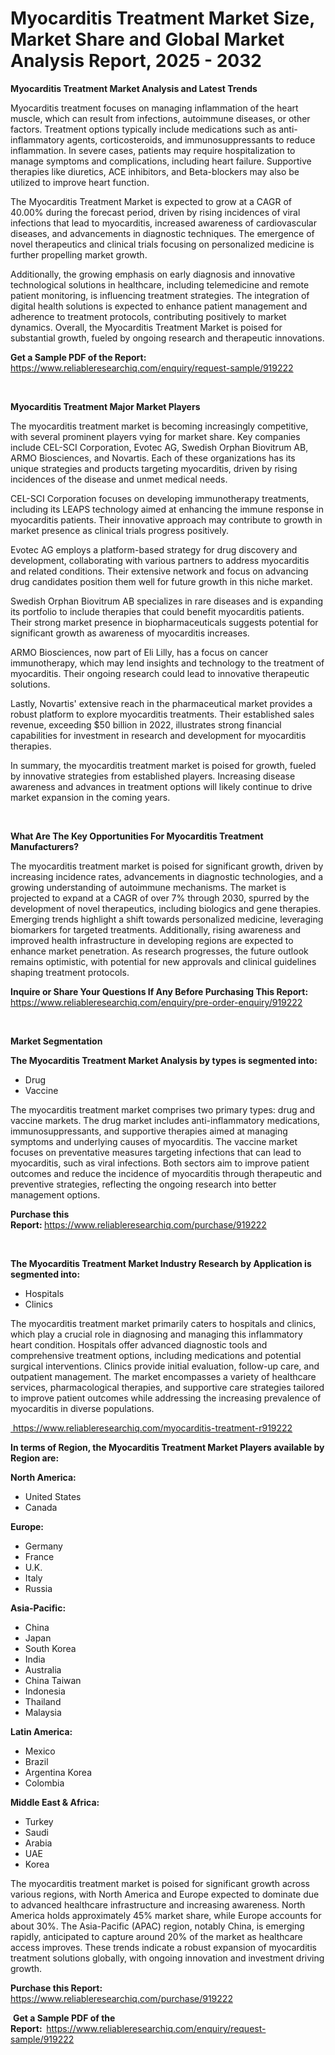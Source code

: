 <p><h1>Myocarditis Treatment Market Size, Market Share and Global Market Analysis Report, 2025 - 2032</h1></p><p><strong>Myocarditis Treatment Market Analysis and Latest Trends</strong></p>
<p><p>Myocarditis treatment focuses on managing inflammation of the heart muscle, which can result from infections, autoimmune diseases, or other factors. Treatment options typically include medications such as anti-inflammatory agents, corticosteroids, and immunosuppressants to reduce inflammation. In severe cases, patients may require hospitalization to manage symptoms and complications, including heart failure. Supportive therapies like diuretics, ACE inhibitors, and Beta-blockers may also be utilized to improve heart function.</p><p>The Myocarditis Treatment Market is expected to grow at a CAGR of 40.00% during the forecast period, driven by rising incidences of viral infections that lead to myocarditis, increased awareness of cardiovascular diseases, and advancements in diagnostic techniques. The emergence of novel therapeutics and clinical trials focusing on personalized medicine is further propelling market growth. </p><p>Additionally, the growing emphasis on early diagnosis and innovative technological solutions in healthcare, including telemedicine and remote patient monitoring, is influencing treatment strategies. The integration of digital health solutions is expected to enhance patient management and adherence to treatment protocols, contributing positively to market dynamics. Overall, the Myocarditis Treatment Market is poised for substantial growth, fueled by ongoing research and therapeutic innovations.</p></p>
<p><strong>Get a Sample PDF of the Report:&nbsp;</strong> <a href="https://www.reliableresearchiq.com/enquiry/request-sample/919222?utm_campaign=2456&utm_medium=2&utm_source=Github&utm_content=ia&utm_term=12042025&utm_id=myocarditis-treatment">https://www.reliableresearchiq.com/enquiry/request-sample/919222</a></p>
<p>&nbsp;</p>
<p><strong>Myocarditis Treatment Major Market Players</strong></p>
<p><p>The myocarditis treatment market is becoming increasingly competitive, with several prominent players vying for market share. Key companies include CEL-SCI Corporation, Evotec AG, Swedish Orphan Biovitrum AB, ARMO Biosciences, and Novartis. Each of these organizations has its unique strategies and products targeting myocarditis, driven by rising incidences of the disease and unmet medical needs.</p><p>CEL-SCI Corporation focuses on developing immunotherapy treatments, including its LEAPS technology aimed at enhancing the immune response in myocarditis patients. Their innovative approach may contribute to growth in market presence as clinical trials progress positively.</p><p>Evotec AG employs a platform-based strategy for drug discovery and development, collaborating with various partners to address myocarditis and related conditions. Their extensive network and focus on advancing drug candidates position them well for future growth in this niche market.</p><p>Swedish Orphan Biovitrum AB specializes in rare diseases and is expanding its portfolio to include therapies that could benefit myocarditis patients. Their strong market presence in biopharmaceuticals suggests potential for significant growth as awareness of myocarditis increases.</p><p>ARMO Biosciences, now part of Eli Lilly, has a focus on cancer immunotherapy, which may lend insights and technology to the treatment of myocarditis. Their ongoing research could lead to innovative therapeutic solutions.</p><p>Lastly, Novartis' extensive reach in the pharmaceutical market provides a robust platform to explore myocarditis treatments. Their established sales revenue, exceeding $50 billion in 2022, illustrates strong financial capabilities for investment in research and development for myocarditis therapies.</p><p>In summary, the myocarditis treatment market is poised for growth, fueled by innovative strategies from established players. Increasing disease awareness and advances in treatment options will likely continue to drive market expansion in the coming years.</p></p>
<p>&nbsp;</p>
<p><strong>What Are The Key Opportunities For Myocarditis Treatment Manufacturers?</strong></p>
<p><p>The myocarditis treatment market is poised for significant growth, driven by increasing incidence rates, advancements in diagnostic technologies, and a growing understanding of autoimmune mechanisms. The market is projected to expand at a CAGR of over 7% through 2030, spurred by the development of novel therapeutics, including biologics and gene therapies. Emerging trends highlight a shift towards personalized medicine, leveraging biomarkers for targeted treatments. Additionally, rising awareness and improved health infrastructure in developing regions are expected to enhance market penetration. As research progresses, the future outlook remains optimistic, with potential for new approvals and clinical guidelines shaping treatment protocols.</p></p>
<p><strong>Inquire or Share Your Questions If Any Before Purchasing This Report:</strong> <a href="https://www.reliableresearchiq.com/enquiry/pre-order-enquiry/919222?utm_campaign=2456&utm_medium=2&utm_source=Github&utm_content=ia&utm_term=12042025&utm_id=myocarditis-treatment">https://www.reliableresearchiq.com/enquiry/pre-order-enquiry/919222</a></p>
<p>&nbsp;</p>
<p><strong>Market Segmentation</strong></p>
<p><strong>The Myocarditis Treatment Market Analysis by types is segmented into:</strong></p>
<p><ul><li>Drug</li><li>Vaccine</li></ul></p>
<p><p>The myocarditis treatment market comprises two primary types: drug and vaccine markets. The drug market includes anti-inflammatory medications, immunosuppressants, and supportive therapies aimed at managing symptoms and underlying causes of myocarditis. The vaccine market focuses on preventative measures targeting infections that can lead to myocarditis, such as viral infections. Both sectors aim to improve patient outcomes and reduce the incidence of myocarditis through therapeutic and preventive strategies, reflecting the ongoing research into better management options.</p></p>
<p><strong>Purchase this Report:&nbsp;</strong><a href="https://www.reliableresearchiq.com/purchase/919222?utm_campaign=2456&utm_medium=2&utm_source=Github&utm_content=ia&utm_term=12042025&utm_id=myocarditis-treatment">https://www.reliableresearchiq.com/purchase/919222</a></p>
<p>&nbsp;</p>
<p><strong>The Myocarditis Treatment Market Industry Research by Application is segmented into:</strong></p>
<p><ul><li>Hospitals</li><li>Clinics</li></ul></p>
<p><p>The myocarditis treatment market primarily caters to hospitals and clinics, which play a crucial role in diagnosing and managing this inflammatory heart condition. Hospitals offer advanced diagnostic tools and comprehensive treatment options, including medications and potential surgical interventions. Clinics provide initial evaluation, follow-up care, and outpatient management. The market encompasses a variety of healthcare services, pharmacological therapies, and supportive care strategies tailored to improve patient outcomes while addressing the increasing prevalence of myocarditis in diverse populations.</p></p>
<p><a href="https://www.reliableresearchiq.com/myocarditis-treatment-r919222?utm_campaign=2456&utm_medium=2&utm_source=Github&utm_content=ia&utm_term=12042025&utm_id=myocarditis-treatment">&nbsp;https://www.reliableresearchiq.com/myocarditis-treatment-r919222</a></p>
<p><strong>In terms of Region, the Myocarditis Treatment Market Players available by Region are:</strong></p>
<p>
    <p> <strong> North America: </strong>
        <ul>
            <li>United States</li>
            <li>Canada</li>
        </ul>
        </p> 
    <p> <strong> Europe: </strong>
        <ul>
            <li>Germany</li>
            <li>France</li>
            <li>U.K.</li>
            <li>Italy</li>
            <li>Russia</li>
        </ul>
        </p> 
    <p> <strong> Asia-Pacific: </strong>
        <ul>
            <li>China</li>
            <li>Japan</li>
            <li>South Korea</li>
            <li>India</li>
            <li>Australia</li>
            <li>China Taiwan</li>
            <li>Indonesia</li>
            <li>Thailand</li>
            <li>Malaysia</li>
        </ul>
        </p> 
    <p> <strong> Latin America: </strong>
        <ul>
            <li>Mexico</li>
            <li>Brazil</li>
            <li>Argentina Korea</li>
            <li>Colombia</li>
        </ul>
        </p> 
    <p> <strong> Middle East & Africa: </strong>
        <ul>
            <li>Turkey</li>
            <li>Saudi</li>
            <li>Arabia</li>
            <li>UAE</li>
            <li>Korea</li>
        </ul>
    </p>
    </p>
<p><p>The myocarditis treatment market is poised for significant growth across various regions, with North America and Europe expected to dominate due to advanced healthcare infrastructure and increasing awareness. North America holds approximately 45% market share, while Europe accounts for about 30%. The Asia-Pacific (APAC) region, notably China, is emerging rapidly, anticipated to capture around 20% of the market as healthcare access improves. These trends indicate a robust expansion of myocarditis treatment solutions globally, with ongoing innovation and investment driving growth.</p></p>
<p><strong>Purchase this Report: </strong><a href="https://www.reliableresearchiq.com/purchase/919222?utm_campaign=2456&utm_medium=2&utm_source=Github&utm_content=ia&utm_term=12042025&utm_id=myocarditis-treatment">https://www.reliableresearchiq.com/purchase/919222</a></p>
<p>&nbsp;<strong>Get a Sample PDF of the Report:&nbsp;&nbsp;</strong><a href="https://www.reliableresearchiq.com/enquiry/request-sample/919222?utm_campaign=2456&utm_medium=2&utm_source=Github&utm_content=ia&utm_term=12042025&utm_id=myocarditis-treatment">https://www.reliableresearchiq.com/enquiry/request-sample/919222</a></p>
<p><strong></strong></p>
<p><p></p><p></p><p></p></p>